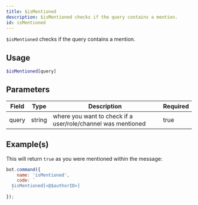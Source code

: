 ```yaml
---
title: $isMentioned
description: $isMentioned checks if the query contains a mention.
id: isMentioned
---
```


`$isMentioned` checks if the query contains a mention.

## Usage

```php
$isMentioned[query]
```

## Parameters

| Field | Type   | Description                                                  | Required |
|-------|--------|--------------------------------------------------------------|----------|
| query | string | where you want to check if a user/role/channel was mentioned | true     |

## Example(s)

This will return `true` as you were mentioned within the message:

```javascript
bot.command({
    name: 'isMentioned',
    code: `
  $isMentioned[<@$authorID>]
  `
});
```
